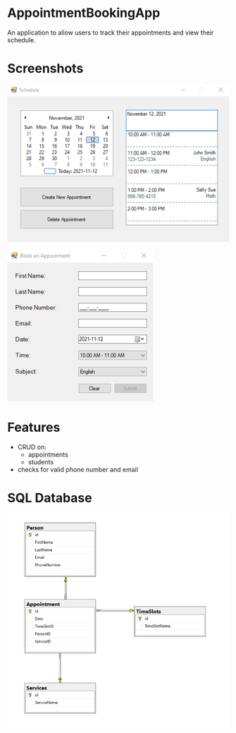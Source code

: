 # AppointmentBookingApp
An application to allow users to track their appointments and view their schedule. 

# Screenshots
![Schedule](./Images/Schedule.png)

![Appointment](./Images/Appointment.png)

# Features
* CRUD on: 
  * appointments
  * students
* checks for valid phone number and email

# SQL Database

![Appointment](./Images/SQL.png)
